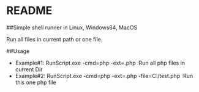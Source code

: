 # README

##Simple shell runner in Linux, Windows64, MacOS

Run all files in current path or one file.

##Usage
* Example#1: RunScript.exe -cmd=php -ext=.php  :Run all php files in current Dir
* Example#2: RunScript.exe -cmd=php -ext=.php -file=C:/test.php  :Run this one php file
